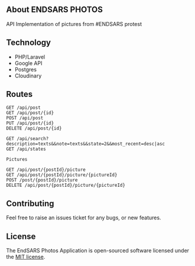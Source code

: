 ## About ENDSARS PHOTOS

API Implementation of pictures from #ENDSARS protest


## Technology

- PHP/Laravel
- Google API
- Postgres
- Cloudinary

## Routes
```
GET /api/post
GET /api/post/{id}
POST /api/post
PUT /api/post/{id}
DELETE /api/post/{id}

GET /api/search?description=texts&&note=texts&&state=2&&most_recent=desc|asc
GET /api/states

Pictures

GET /api/post/{postId}/picture
GET /api/post/{postId}/picture/{pictureId}
POST /post/{postId}/picture
DELETE /api/post/{postId}/picture/{pictureId}
```

## Contributing

Feel free to raise an issues ticket for any bugs, or new features. 


## License

The EndSARS Photos Application is open-sourced software licensed under the [MIT license](https://opensource.org/licenses/MIT).
